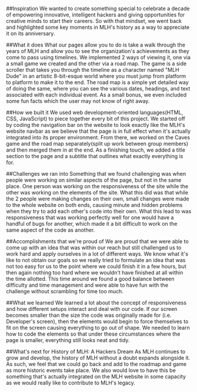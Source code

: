 ##Inspiration
We wanted to create something special to celebrate a decade of empowering innovative, intelligent hackers and giving opportunities for creative minds to start their careers. So with that mindset, we went back and highlighted some key moments in MLH's history as a way to appreciate it on its anniversary.

##What it does
What our pages allow you to do is take a walk through the years of MLH and allow you to see the organization's achievements as they come to pass using timelines. We implemented 2 ways of viewing it, one via a small game we created and the other via a road map. The game is a side scroller that takes you through the timeline as a character named "MLH Dude" in an artistic 8-bit-esque world where you must jump from platform to platform to make it to the end. The road map is a simple yet detailed way of doing the same, where you can see the various dates, headings, and text associated with each individual event. As a small bonus, we even included some fun facts which the user may not know of right away.

##How we built it
We used web development-oriented languages(HTML, CSS, JavaScript) to piece together every bit of this project. We started off by coding the navigation bar on the website to look exactly like the MLH's website navbar as we believe that the page is in full effect when it's actually integrated into its proper environment. From there, we worked on the Caves game and the road map separately(split up work between group members) and then merged them in at the end. As a finishing touch, we added a title section to the page and a subtitle that outlines what exactly everything is for.

##Challenges we ran into
Something that we found challenging was when people were working on similar aspects of the page, but not in the same place. One person was working on the responsiveness of the site while the other was working on the elements of the site. What this did was that while the 2 people were making changes on their own, small changes were made to the whole website on both ends, causing minute and hidden problems when they try to add each other's code into their own. What this lead to was responsiveness that was working perfectly well for one would have a handful of bugs for another, which made it a bit difficult to work on the same aspect of the code as another.

##Accomplishments that we're proud of
We are proud that we were able to come up with an idea that was within our reach but still challenged us to work hard and apply ourselves in a lot of different ways. We know what it's like to not obtain our goals so we really tried to formulate an idea that was not too easy for us to the point where we could finish it in a few hours, but then again nothing too hard where we wouldn't have finished at all within the time allotted. This time around we found a good balance between difficulty and time management and were able to have fun with the challenge without scrambling for time too much.

##What we learned
We learned a lot about the concept of responsiveness and how different setups interact and deal with our code. If our screen becomes smaller than the size the code was originally made for (i.e. Developer's screen), then the elements would begin to force themselves to fit on the screen causing everything to go out of shape. We needed to learn how to code the elements so that under these circumstances where the page is smaller, everything still looks neat and tidy.

##What's next for History of MLH: A Hackers Dream
As MLH continues to grow and develop, the history of MLH without a doubt expands alongside it. As such, we feel that we could go back and add to the roadmap and game as more historic events take place. We also would love to have this be something that's actually integrated on the MLH website in some capacity as we would really like to contribute to MLH's legacy.
